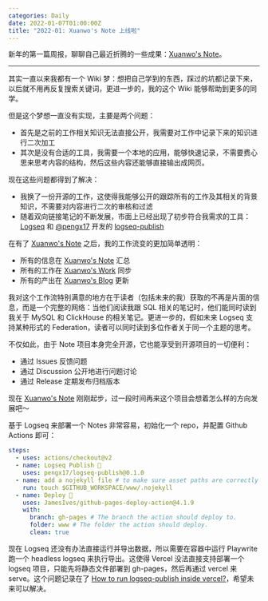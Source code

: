 ```yaml
---
categories: Daily
date: 2022-01-07T01:00:00Z
title: "2022-01: Xuanwo's Note 上线啦"
---
```


新年的第一篇周报，聊聊自己最近折腾的一些成果：[Xuanwo's Note]。

---

其实一直以来我都有一个 Wiki 梦：想把自己学到的东西，踩过的坑都记录下来，以后就不用再反复搜索关键词，更进一步的，我的这个 Wiki 能够帮助到更多的同学。

但是这个梦想一直没有实现，主要是两个问题：

- 首先是之前的工作相关知识无法直接公开，我需要对工作中记录下来的知识进行二次加工
- 其次是没有合适的工具，我需要一个本地的应用，能够快速记录，不需要费心思来思考内容的结构，然后这些内容还能够直接输出成网页。

现在这些问题都得到了解决：

- 我换了一份开源的工作，这使得我能够公开的跟踪所有的工作及其相关的背景知识，不需要对内容进行二次的审核和过滤
- 随着双向链接笔记的不断发展，市面上已经出现了初步符合我需求的工具： [Logseq](https://logseq.com/) 和 [@pengx17](https://github.com/pengx17) 开发的 [logseq-publish](https://github.com/pengx17/logseq-publish)

在有了 [Xuanwo's Note] 之后，我的工作流变的更加简单透明：

- 所有的信息在 [Xuanwo's Note] 汇总
- 所有的工作在 [Xuanwo's Work] 同步
- 所有的产出在 [Xuanwo's Blog] 更新

我对这个工作流特别满意的地方在于读者（包括未来的我）获取的不再是片面的信息，而是一个完整的网络：当他们阅读我跟 SQL 相关的笔记时，他们能同时读到我关于 MySQL 和 ClickHouse 的相关笔记。更进一步的，假如未来 Logseq 支持某种形式的 Federation，读者可以同时读到多位作者关于同一个主题的思考。

不仅如此，由于 Note 项目本身完全开源，它也能享受到开源项目的一切便利：

- 通过 Issues 反馈问题
- 通过 Discussion 公开地进行问题讨论
- 通过 Release 定期发布归档版本

现在 [Xuanwo's Note] 刚刚起步，过一段时间再来这个项目会想着怎么样的方向发展吧～

基于 Logseq 来部署一个 Notes 非常容易，初始化一个 repo，并配置 Github Actions 即可：

```yml
steps:
  - uses: actions/checkout@v2
  - name: Logseq Publish 🚩
    uses: pengx17/logseq-publish@0.1.0
  - name: add a nojekyll file # to make sure asset paths are correctly identified
    run: touch $GITHUB_WORKSPACE/www/.nojekyll
  - name: Deploy 🚀
    uses: JamesIves/github-pages-deploy-action@4.1.9
    with:
      branch: gh-pages # The branch the action should deploy to.
      folder: www # The folder the action should deploy.
      clean: true
```

现在 Logseq 还没有办法直接运行并导出数据，所以需要在容器中运行 Playwrite 跑一个 headless logseq 来执行导出。这使得 Vercel 没法直接支持部署一个 logseq 项目，只能先将静态文件部署到 gh-pages，然后再通过 vercel 来 serve。这个问题记录在了 [How to run logseq-publish inside vercel?](https://github.com/pengx17/logseq-publish/issues/2)，希望未来可以解决。

[Xuanwo's Note]: https://note.xuanwo.io/
[Xuanwo's Work]: https://work.xuanwo.io
[Xuanwo's Blog]: https://xuanwo.io
